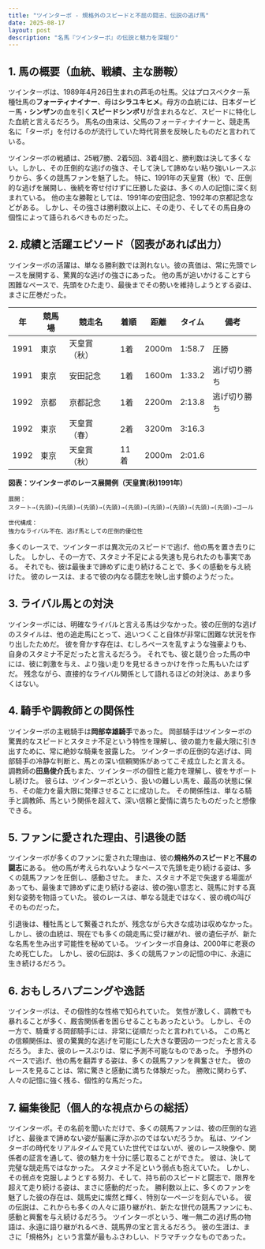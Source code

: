 ```yaml
---
title: "ツインターボ - 規格外のスピードと不屈の闘志、伝説の逃げ馬"
date: 2025-08-17
layout: post
description: "名馬『ツインターボ』の伝説と魅力を深堀り"
---
```


## 1. 馬の概要（血統、戦績、主な勝鞍）

ツインターボは、1989年4月26日生まれの芦毛の牡馬。父はプロスペクター系種牡馬の**フォーティナイナー**、母は**シラユキヒメ**。母方の血統には、日本ダービー馬・**シンザン**の血を引く**スピードシンボリ**が含まれるなど、スピードに特化した血統と言えるだろう。  馬名の由来は、父馬のフォーティナイナーと、競走馬名に「ターボ」を付けるのが流行していた時代背景を反映したものだと言われている。

ツインターボの戦績は、25戦7勝、2着5回、3着4回と、勝利数は決して多くない。しかし、その圧倒的な逃げの強さ、そして決して諦めない粘り強いレースぶりから、多くの競馬ファンを魅了した。  特に、1991年の天皇賞（秋）で、圧倒的な逃げを展開し、後続を寄せ付けずに圧勝した姿は、多くの人の記憶に深く刻まれている。  他の主な勝鞍としては、1991年の安田記念、1992年の京都記念などがある。  しかし、その強さは勝利数以上に、その走り、そしてその馬自身の個性によって語られるべきものだった。


## 2. 成績と活躍エピソード（図表があれば出力）

ツインターボの活躍は、単なる勝利数では測れない。彼の真価は、常に先頭でレースを展開する、驚異的な逃げの強さにあった。  他の馬が追いかけることすら困難なペースで、先頭をひた走り、最後までその勢いを維持しようとする姿は、まさに圧巻だった。


| 年 | 競馬場 | 競走名 | 着順 | 距離 | タイム | 備考 |
|---|---|---|---|---|---|---|
| 1991 | 東京 | 天皇賞（秋） | 1着 | 2000m | 1:58.7 | 圧勝 |
| 1991 | 東京 | 安田記念 | 1着 | 1600m | 1:33.2 | 逃げ切り勝ち |
| 1992 | 京都 | 京都記念 | 1着 | 2200m | 2:13.8 | 逃げ切り勝ち |
| 1992 | 東京 | 天皇賞（春） | 2着 | 3200m | 3:16.3 |  |
| 1992 | 東京 | 天皇賞（秋） | 11着 | 2000m | 2:01.6 |  |


**図表：ツインターボのレース展開例（天皇賞(秋)1991年）**

```
展開：
スタート→(先頭)→(先頭)→(先頭)→(先頭)→(先頭)→(先頭)→(先頭)→(先頭)→(先頭)→ゴール

世代構成：
強力なライバル不在、逃げ馬としての圧倒的優位性
```


多くのレースで、ツインターボは異次元のスピードで逃げ、他の馬を置き去りにした。 しかし、その一方で、スタミナ不足による失速も見られたのも事実である。  それでも、彼は最後まで諦めずに走り続けることで、多くの感動を与え続けた。  彼のレースは、まるで彼の内なる闘志を映し出す鏡のようだった。


## 3. ライバル馬との対決

ツインターボには、明確なライバルと言える馬は少なかった。彼の圧倒的な逃げのスタイルは、他の追走馬にとって、追いつくこと自体が非常に困難な状況を作り出したためだ。  彼を脅かす存在は、むしろペースを乱すような強豪よりも、自身のスタミナ不足だったと言えるだろう。  それでも、彼と競り合った馬の中には、彼に刺激を与え、より強い走りを見せるきっかけを作った馬もいたはずだ。  残念ながら、直接的なライバル関係として語れるほどの対決は、あまり多くはない。


## 4. 騎手や調教師との関係性

ツインターボの主戦騎手は**岡部幸雄騎手**であった。  岡部騎手はツインターボの驚異的なスピードとスタミナ不足という特性を理解し、彼の能力を最大限に引き出すために、常に絶妙な騎乗を披露した。  ツインターボの圧倒的な逃げは、岡部騎手の冷静な判断と、馬との深い信頼関係があってこそ成立したと言える。  調教師の**田島俊介氏**もまた、ツインターボの個性と能力を理解し、彼をサポートし続けた。  彼らは、ツインターボという、扱いの難しい馬を、最高の状態に保ち、その能力を最大限に発揮させることに成功した。  その関係性は、単なる騎手と調教師、馬という関係を超えて、深い信頼と愛情に満ちたものだったと想像できる。


## 5. ファンに愛された理由、引退後の話

ツインターボが多くのファンに愛された理由は、彼の**規格外のスピード**と**不屈の闘志**にある。  他の馬が考えられないようなペースで先頭を走り続ける姿は、多くの競馬ファンを圧倒し、感動させた。  また、スタミナ不足で失速する場面があっても、最後まで諦めずに走り続ける姿は、彼の強い意志と、競馬に対する真剣な姿勢を物語っていた。  彼のレースは、単なる競走ではなく、彼の魂の叫びそのものだった。

引退後は、種牡馬として繋養されたが、残念ながら大きな成功は収めなかった。  しかし、彼の血統は、現在でも多くの競走馬に受け継がれ、彼の遺伝子が、新たな名馬を生み出す可能性を秘めている。  ツインターボ自身は、2000年に老衰のため死亡した。  しかし、彼の伝説は、多くの競馬ファンの記憶の中に、永遠に生き続けるだろう。


## 6. おもしろハプニングや逸話

ツインターボは、その個性的な性格で知られていた。  気性が激しく、調教でも暴れることが多く、厩舎関係者を困らせることもあったという。  しかし、その一方で、騎乗する岡部騎手には、非常に従順だったと言われている。  この馬との信頼関係は、彼の驚異的な逃げを可能にした大きな要因の一つだったと言えるだろう。  また、彼のレースぶりは、常に予測不可能なものであった。  予想外のペースで逃げ、他の馬を翻弄する姿は、多くの競馬ファンを興奮させた。  彼のレースを見ることは、常に驚きと感動に満ちた体験だった。  勝敗に関わらず、人々の記憶に強く残る、個性的な馬だった。


## 7. 編集後記（個人的な視点からの総括）

ツインターボ。その名前を聞いただけで、多くの競馬ファンは、彼の圧倒的な逃げと、最後まで諦めない姿が脳裏に浮かぶのではないだろうか。  私は、ツインターボの時代をリアルタイムで見ていた世代ではないが、彼のレース映像や、関係者の証言を通して、彼の魅力を十分に感じ取ることができた。  彼は、決して完璧な競走馬ではなかった。  スタミナ不足という弱点も抱えていた。  しかし、その弱点を克服しようとする努力、そして、持ち前のスピードと闘志で、限界を超えて走り続ける姿は、まさに感動的だった。  勝利数以上に、多くのファンを魅了した彼の存在は、競馬史に燦然と輝く、特別な一ページを刻んでいる。  彼の伝説は、これからも多くの人々に語り継がれ、新たな世代の競馬ファンにも、感動と興奮を与え続けるだろう。  ツインターボという、唯一無二の逃げ馬の物語は、永遠に語り継がれるべき、競馬界の宝と言えるだろう。  彼の生涯は、まさに「規格外」という言葉が最もふさわしい、ドラマチックなものであった。
